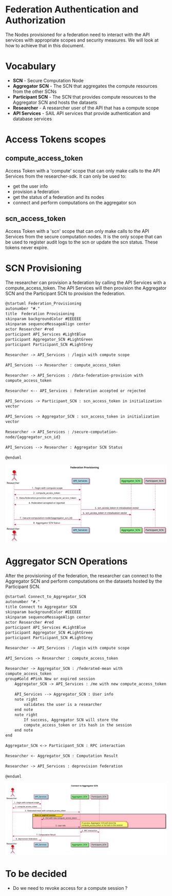 # Federation Authentication and Authorization

The Nodes provisioned for a federation need to interact with the API services with appropriate scopes and security measures. We will look at how to achieve that in this document.

# Vocabulary

* **SCN** - Secure Computation Node
* **Aggregator SCN** - The SCN that aggregates the compute resources from the other SCNs
* **Participant SCN** - The SCN that provides compute resources to the Aggregator SCN and hosts the datasets
* **Researcher** - A researcher user of the API that has a compute scope
* **API Services** - SAIL API services that provide authentication and database services

# Access Tokens scopes

## compute_access_token
Access Token with a 'compute' scope that can only make calls to the API Services from the researcher-sdk. It can only be used to:
- get the user info
- provision a federation
- get the status of a federation and its nodes
- connect and perform computations on the aggregator scn

## scn_access_token
Access Token with a 'scn' scope that can only make calls to the API Services from the secure computation nodes. It is the only scope that can be used to register audit logs to the scn or update the scn status. These tokens never expire.

# SCN Provisioning

The researcher can provision a federation by calling the API Services with a compute_access_token. The API Services will then provision the Aggregator SCN and the Participant SCN to provision the federation.

```plantuml
@startuml Federation_Provisioning
autonumber "#."
title  Federation Provisioning
skinparam backgroundColor #EEEEEE
skinparam sequenceMessageAlign center
actor Researcher #red
participant API_Services #LightBlue
participant Aggregator_SCN #LightGreen
participant Participant_SCN #LightGrey

Researcher -> API_Services : /login with compute scope

API_Services --> Researcher : compute_access_token

Researcher -> API_Services : /data-federation-provision with compute_access_token

Researcher <-- API_Services : Federation accepted or rejected

API_Services -> Participant_SCN : scn_access_token in initialization vector

API_Services -> Aggregator_SCN : scn_access_token in initialization vector

Researcher -> API_Services : /secure-computation-node/{aggregator_scn_id}

API_Services --> Researcher : Aggregator SCN Status

@enduml
```
![](assets/Federation_Provisioning.svg)

# Aggregator SCN Operations

After the provisioning of the federation, the researcher can connect to the Aggregator SCN and perform computations on the datasets hosted by the Participant SCN.

```plantuml
@startuml Connect_to_Aggregator_SCN
autonumber "#."
title Connect to Aggregator SCN
skinparam backgroundColor #EEEEEE
skinparam sequenceMessageAlign center
actor Researcher #red
participant API_Services #LightBlue
participant Aggregator_SCN #LightGreen
participant Participant_SCN #LightGrey

Researcher -> API_Services : /login with compute scope

API_Services -> Researcher : compute_access_token

Researcher -> Aggregator_SCN : /federated-mean with compute_access_token
group#Gold #Pink New or expired session
    Aggregator_SCN -> API_Services : /me with new compute_access_token

    API_Services --> Aggregator_SCN : User info
    note right
        validates the user is a researcher
    end note
    note right
        If success, Aggregator SCN will store the
        compute_access_token or its hash in the session
    end note
end

Aggregator_SCN <-> Participant_SCN : RPC interaction

Researcher <- Aggregator_SCN : Computation Result

Researcher -> API_Services : deprovision federation

@enduml
```

![](assets/Connect_to_Aggregator_SCN.svg)

# To be decided
- Do we need to revoke access for a compute session ?
